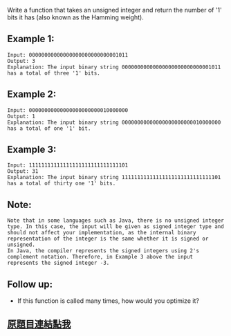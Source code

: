 Write a function that takes an unsigned integer and return the number of '1' bits it has (also known as the Hamming weight).

 

## Example 1:

	Input: 00000000000000000000000000001011
	Output: 3
	Explanation: The input binary string 00000000000000000000000000001011 has a total of three '1' bits.

## Example 2:

	Input: 00000000000000000000000010000000
	Output: 1
	Explanation: The input binary string 00000000000000000000000010000000 has a total of one '1' bit.

## Example 3:

	Input: 11111111111111111111111111111101
	Output: 31
	Explanation: The input binary string 11111111111111111111111111111101 has a total of thirty one '1' bits.
	 

## Note:

	Note that in some languages such as Java, there is no unsigned integer type. In this case, the input will be given as signed integer type and should not affect your implementation, as the internal binary representation of the integer is the same whether it is signed or unsigned.
	In Java, the compiler represents the signed integers using 2's complement notation. Therefore, in Example 3 above the input represents the signed integer -3.
	 

## Follow up:

* If this function is called many times, how would you optimize it?

## [原題目連結點我](https://leetcode.com/problems/number-of-1-bits/)